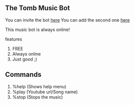 ## The Tomb Music Bot

You can invite the bot [here](https://discord.com/oauth2/authorize?client_id=889472244110229564&permissions=0&scope=bot) 
You can add the second one [here](https://discord.com/oauth2/authorize?client_id=892779401983426570&permissions=3145728&scope=bot)

This music bot is always online!

features

1. FREE
2. Always online
3. Just good ;)

## Commands

1. %help (Shows help menu)
2. %play (Youtube url/Song name)
3. %stop (Stops the music)
